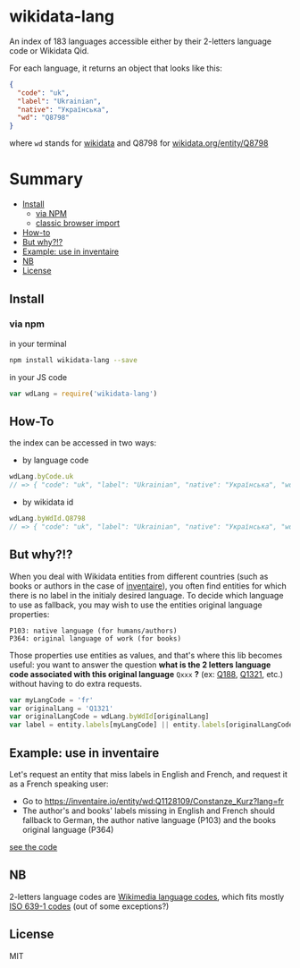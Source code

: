 wikidata-lang
====

An index of 183 languages accessible either by their 2-letters language code or Wikidata Qid.

For each language, it returns an object that looks like this:
```json
{
  "code": "uk",
  "label": "Ukrainian",
  "native": "Українська",
  "wd": "Q8798"
}
```
where `wd` stands for [wikidata](https://wikidata.org) and Q8798 for [wikidata.org/entity/Q8798](https://wikidata.org/entity/Q8798)

# Summary
- [Install](#install)
  - [via NPM](#via-npm)
  - [classic browser import](#classic-browser-import)
- [How-to](#how-to)
- [But why?!?](#but-why)
- [Example: use in inventaire](#example-use-in-inventaire)
- [NB](#nb)
- [License](#license)

## Install

### via npm
in your terminal
```sh
npm install wikidata-lang --save
```
in your JS code
```javascript
var wdLang = require('wikidata-lang')
```

## How-To
the index can be accessed in two ways:

- by language code
```javascript
wdLang.byCode.uk
// => { "code": "uk", "label": "Ukrainian", "native": "Українська", "wd": "Q8798" }
```

- by wikidata id
```javascript
wdLang.byWdId.Q8798
// => { "code": "uk", "label": "Ukrainian", "native": "Українська", "wd": "Q8798" }
```

## But why?!?
When you deal with Wikidata entities from different countries (such as books or authors in the case of [inventaire](http://github.com/inventaire/inventaire)), you often find entities for which there is no label in the initialy desired language. To decide which language to use as fallback, you may wish to use the entities original language properties:
```
P103: native language (for humans/authors)
P364: original language of work (for books)
```
Those properties use entities as values, and that's where this lib becomes useful: you want to answer the question **what is the 2 letters language code associated with this original language** `Qxxx` **?** (ex: [Q188](https://wikidata.org/entity/Q188), [Q1321](https://wikidata.org/entity/Q1321), etc.) without having to do extra requests.

```javascript
var myLangCode = 'fr'
var originalLang = 'Q1321'
var originalLangCode = wdLang.byWdId[originalLang]
var label = entity.labels[myLangCode] || entity.labels[originalLangCode] || entity.labels['en']
```

## Example: use in inventaire
Let's request an entity that miss labels in English and French, and request it as a French speaking user:

* Go to https://inventaire.io/entity/wd:Q1128109/Constanze_Kurz?lang=fr
* The author's and books' labels missing in English and French should fallback to German, the author native language (P103) and the books original language (P364)

[see the code](https://github.com/inventaire/inventaire-client/blob/dev/app/modules/entities/models/wikidata_entity.coffee#L71)

## NB
2-letters language codes are [Wikimedia language codes](https://www.wikidata.org/wiki/Property:P424), which fits mostly [ISO 639-1 codes](https://en.wikipedia.org/wiki/List_of_ISO_639-1_codes) (out of some exceptions?)

## License
MIT
